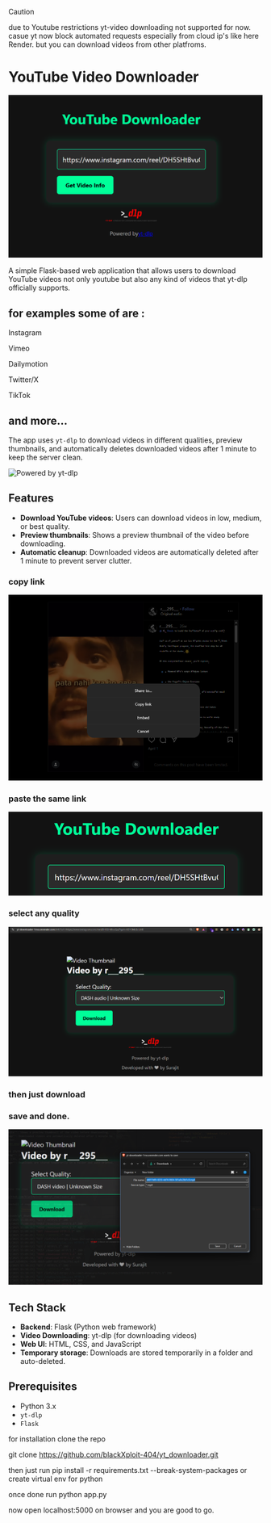 > [!CAUTION]
> due to Youtube restrictions
yt-video downloading not supported for now.
casue yt now block automated requests especially from cloud ip's like here Render.
but you can download videos from other platfroms.

# YouTube Video Downloader
![demofront](./images/front.png)

A simple Flask-based web application that allows users to download YouTube videos not only youtube but also any kind of videos that yt-dlp officially supports. 

for examples some of are : 
---
Instagram 

Vimeo

Dailymotion

Twitter/X

TikTok

and more...
---
The app uses `yt-dlp` to download videos in different qualities, preview thumbnails, and automatically deletes downloaded videos after 1 minute to keep the server clean.


![Powered by yt-dlp](https://raw.githubusercontent.com/yt-dlp/yt-dlp/master/.github/banner.svg)

## Features
- **Download YouTube videos**: Users can download videos in low, medium, or best quality.
- **Preview thumbnails**: Shows a preview thumbnail of the video before downloading.
- **Automatic cleanup**: Downloaded videos are automatically deleted after 1 minute to prevent server clutter.
### copy link 
![demo1](./images/demo1.png)
### paste the same link
![demo2](./images/demo2.png)
### select any quality
![demo2](./images/demo3.png)
### then just download
### save and done.
![demo5](./images/demo4.png)

## Tech Stack
- **Backend**: Flask (Python web framework)
- **Video Downloading**: yt-dlp (for downloading videos)
- **Web UI**: HTML, CSS, and JavaScript
- **Temporary storage**: Downloads are stored temporarily in a folder and auto-deleted.

## Prerequisites
- Python 3.x
- `yt-dlp`
- `Flask`

for installation clone the repo 

git clone https://github.com/blackXploit-404/yt_downloader.git

then just run pip install -r requirements.txt --break-system-packages
or create virtual env for python 

once done run python app.py 

now open localhost:5000 on browser and you are good to go.
   
